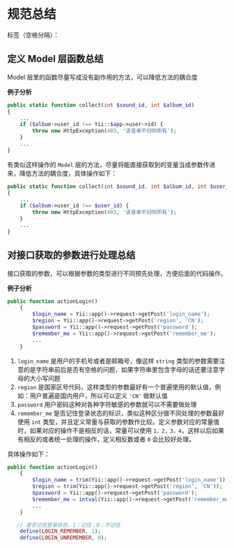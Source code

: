 ﻿# 规范总结

标签（空格分隔）： 


定义 Model 层函数总结
------------
Model 层里的函数尽量写成没有副作用的方法，可以降低方法的耦合度

**例子分析**
```php
public static function collect(int $sound_id, int $album_id)
{
    ...
    if ($album->user_id !== Yii::$app->user->id) {
        throw new HttpException(403, '该音单不归你所有');
    }
    ...
}
```
有类似这样操作的 `Model` 层的方法，尽量将能直接获取到的变量当成参数传进来，降低方法的耦合度，具体操作如下：
```php
public static function collect(int $sound_id, int $album_id, int $user_id)
{
    ...
    if ($album->user_id !== $user_id) {
        throw new HttpException(403, '该音单不归你所有');
    }
    ...
}
```

对接口获取的参数进行处理总结
---------
接口获取的参数，可以根据参数的类型进行不同预先处理，方便后面的代码操作。

**例子分析**

```php
public function actionLogin()
    {
        $login_name = Yii::app()->request->getPost('login_name');
        $region = Yii::app()->request->getPost('region', 'CN');
        $password = Yii::app()->request->getPost('password');
        $remember_me = Yii::app()->request->getPost('remember_me');
        ...
    }
```
1.  `login_name` 是用户的手机号或者是邮箱号，像这样 `string` 类型的参数需要注意的是字符串前后是否有空格的问题，如果字符串里包含字母的话还要注意字母的大小写问题
2.  `region` 是国家区号代码，这样类型的参数最好有一个普遍使用的默认值，例如：用户普遍是国内用户，所以可以定义 `'CN'` 做默认值
3. `password` 用户密码这种对各种字符敏感的参数就可以不需要做处理
4. `remember_me` 是否记住登录状态的标识，类似这种区分做不同处理的参数最好使用 `int` 类型，并且定义常量与获取的参数作比较。定义参数对应的常量值时，如果对应的操作不是相反的话，常量可以使用 `1，2，3，4`，这样以后如果有相反的或者统一处理的操作，定义相反数或者 `0` 会比较好处理。

具体操作如下：
```php
public function actionLogin()
    {
        $login_name = trim(Yii::app()->request->getPost('login_name'));
        $region = trim(Yii::app()->request->getPost('region', 'CN'));
        $password = Yii::app()->request->getPost('password');
        $remember_me = intval(Yii::app()->request->getPost('remember_me'， LOGIN_UNREMEMBER));
        ...
    }
```

``` php
   // 是否记住登录状态，1：记住；0：不记住
    define(LOGIN_REMEMBER, 1);
    define(LOGIN_UNREMEMBER, 0);
```

